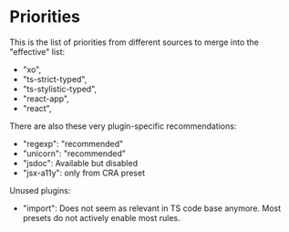 # Priorities

This is the list of priorities from different sources to merge into the "effective" list:

- "xo",
- "ts-strict-typed",
- "ts-stylistic-typed",
- "react-app",
- "react",

There are also these very plugin-specific recommendations:

- "regexp": "recommended"
- "unicorn": "recommended"
- "jsdoc": Available but disabled
- "jsx-a11y": only from CRA preset

Unused plugins:

- "import": Does not seem as relevant in TS code base anymore. Most presets do not actively enable most rules.
